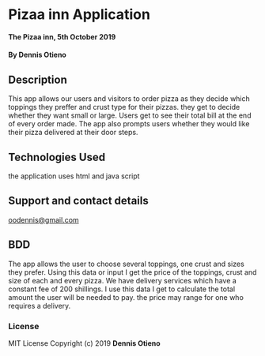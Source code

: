 # Pizaa inn Application
#### The Pizaa inn, 5th October 2019
#### By **Dennis Otieno**
## Description
This app allows our users and visitors to order pizza as they decide which toppings they preffer and crust type for their pizzas. they get to decide whether they want small or large. Users get to see their total bill at the end of every order made. The app also prompts users whether they would like their pizza delivered at their door steps.
## Technologies Used
the application uses html and java script 
## Support and contact details
oodennis@gmail.com
## BDD
The app allows the user to choose several toppings, one crust and sizes they prefer. Using this data or input I get the price of the toppings, crust and size of each and every pizza. We have delivery services which have a constant fee of 200 shillings. I use this data I get to calculate the total amount the user will be needed to pay. the price may range for one who requires a delivery.
### License
MIT License Copyright (c) 2019 **Dennis Otieno**
